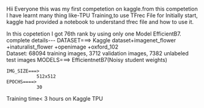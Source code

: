 Hii Everyone this was my first competetion on kaggle.from this competetion I have learnt many thing like-TPU Training,to use TFrec File 
for Initially start, kaggle  had provided a notebook to understand tfrec file and how to use it.

In this copetetion I got 76th rank by using only one Model EfficientB7.
complete details---
    DATASET===> Kaggle dataset+imagenet_flower +inaturalist_flower +openimage +oxford_102   
                Dataset: 68094 training images, 3712 validation images, 7382 unlabeled test images
    MODELS===>
              EfficientnetB7(Noisy student weights)
    
    IMG_SIZE===> 
               512x512
    EPOCHS====>
               30
               
               
  Training time< 3 hours on Kaggle TPU
